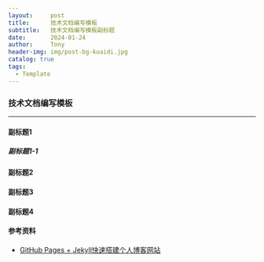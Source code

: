 ```yaml
---
layout:     post
title:      技术文档编写模板
subtitle:   技术文档编写模板副标题
date:       2024-01-24
author:     Tony
header-img: img/post-bg-kuaidi.jpg
catalog: true
tags:
  - Template
---
```



### 技术文档编写模板

---------------

#### 副标题1
##### 副标题1-1

#### 副标题2


#### 副标题3


#### 副标题4






#### 参考资料 

- [GitHub Pages + Jekyll快速搭建个人博客网站](https://blog.csdn.net/alnawang/article/details/132044345)



